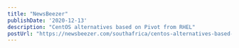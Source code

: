 ```yaml
---
title: "NewsBeezer"
publishDate: '2020-12-13'
description: "CentOS alternatives based on Pivot from RHEL"
postUrl: "https://newsbeezer.com/southafrica/centos-alternatives-based-on-pivot-from-rhel/"
---
```


